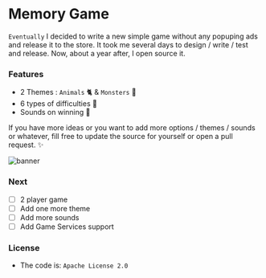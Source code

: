 # Memory Game 

`Eventually` I decided to write a new simple game without any popuping ads and release it to the store. It took me several days to design / write / test and release. Now, about a year after, I open source it.

### Features

- 2 Themes : `Animals` :cat2: & `Monsters` :octopus:
- 6 types of difficulties :star2:
- Sounds on winning :musical_note:

If you have more ideas or you want to add more options / themes / sounds or whatever, fill free to update the source for yourself or open a pull request. :sparkles:

![banner](https://www.codester.com/static/uploads/items/000/003/3615/preview-xl.jpg)


### Next

- [ ] 2 player game
- [ ] Add one more theme
- [ ] Add more sounds
- [ ] Add Game Services support 

### License

- The code is: `Apache License 2.0`
